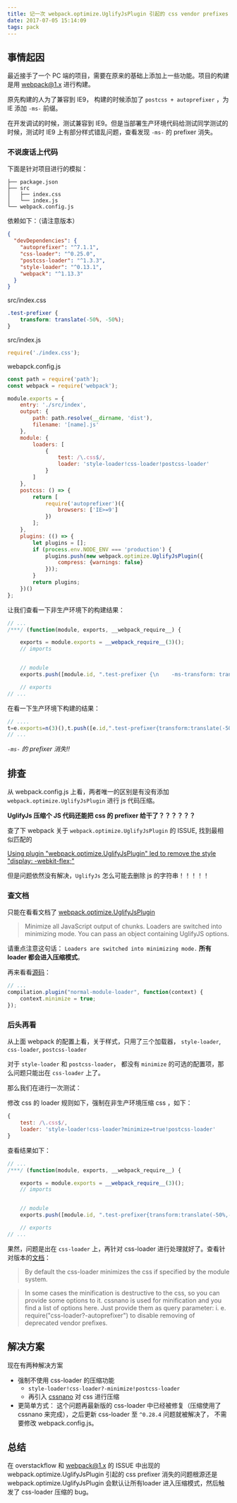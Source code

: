 ```yaml
---
title: 记一次 webpack.optimize.UglifyJsPlugin 引起的 css vendor prefixes 被删除
date: 2017-07-05 15:14:09
tags: pack
---
```


## 事情起因

最近接手了一个 PC 端的项目，需要在原来的基础上添加上一些功能。项目的构建是用 webpack@1.x 进行构建。

原先构建的人为了兼容到 IE9， 构建的时候添加了 `postcss + autoprefixer` ，为 IE 添加 `-ms-` 前缀。

在开发调试的时候，测试兼容到 IE9。但是当部署生产环境代码给测试同学测试的时候，测试时 IE9 上有部分样式错乱问题，查看发现 `-ms-` 的 prefixer 消失。


### 不说废话上代码

下面是针对项目进行的模拟：

```
├── package.json
├── src
│   ├── index.css
│   └── index.js
└── webpack.config.js
```

依赖如下：（请注意版本）

``` json
{
  "devDependencies": {
    "autoprefixer": "^7.1.1",
    "css-loader": "^0.25.0",
    "postcss-loader": "^1.3.3",
    "style-loader": "^0.13.1",
    "webpack": "^1.13.3"
  }
}
```

src/index.css
``` css
.test-prefixer {
    transform: translate(-50%, -50%);
}
```

src/index.js
``` javascript
require('./index.css');
```

webapck.config.js
``` javascript
const path = require('path');
const webpack = require('webpack');

module.exports = {
    entry: './src/index',
    output: {
        path: path.resolve(__dirname, 'dist'),
        filename: '[name].js'
    },
    module: {
        loaders: [
            {
                test: /\.css$/,
                loader: 'style-loader!css-loader!postcss-loader'
            }
        ]
    },
    postcss: () => {
        return [
            require('autoprefixer')({
                browsers: ['IE>=9']
            })
        ];
    },
    plugins: (() => {
        let plugins = [];
        if (process.env.NODE_ENV === 'production') {
            plugins.push(new webpack.optimize.UglifyJsPlugin({
                compress: {warnings: false}
            }));
        }
        return plugins;
    })()
};
```

让我们查看一下非生产环境下的构建结果：

``` javascript
// ...
/***/ (function(module, exports, __webpack_require__) {

	exports = module.exports = __webpack_require__(3)();
	// imports


	// module
	exports.push([module.id, ".test-prefixer {\n    -ms-transform: translate(-50%, -50%);\n        transform: translate(-50%, -50%);\n}\n", ""]);

	// exports
// ...
```

在看一下生产环境下构建的结果：

``` javascript
// ....
t=e.exports=n(3)(),t.push([e.id,".test-prefixer{transform:translate(-50%,-50%)}",""])}
// ...
```

*`-ms-` 的 prefixer 消失!!*


## 排查

从 webpack.config.js 上看，两者唯一的区别是有没有添加 `webpack.optimize.UglifyJsPlugin` 进行 js 代码压缩。

**UglifyJs 压缩个 JS 代码还能把 css 的 prefixer 给干了？？？？？？**

查了下 webpack 关于 `webpack.optimize.UglifyJsPlugin` 的 ISSUE, 找到最相似匹配的

[Using plugin "webpack.optimize.UglifyJsPlugin" led to remove the style "display: -webkit-flex;" ](https://github.com/webpack/webpack/issues/2543)

但是问题依然没有解决，`UglifyJs` 怎么可能去删除 js 的字符串！！！！！

### 查文档

只能在看看文档了 [webpack.optimize.UglifyJsPlugin](http://webpack.github.io/docs/list-of-plugins.html#uglifyjsplugin)

> Minimize all JavaScript output of chunks. Loaders are switched into minimizing mode. You can pass an object containing UglifyJS options.

请重点注意这句话： `Loaders are switched into minimizing mode.` **所有 loader 都会进入压缩模式**。

再来看看[源码](https://github.com/webpack/webpack/blob/v1.13.3/lib/optimize/UglifyJsPlugin.js#L143)：

``` javascript
// ...
compilation.plugin("normal-module-loader", function(context) {
    context.minimize = true;
});
```

### 后头再看

从上面 webpack 的配置上看，关于样式，只用了三个加载器， `style-loader`, `css-loader`, `postcss-loader`

对于  `style-loader` 和 `postcss-loader`， 都没有 `minimize` 的可选的配置项，那么问题只能出在 `css-loader` 上了。

那么我们在进行一次测试：

修改 css 的 loader 规则如下，强制在非生产环境压缩 css ，如下：

``` javascript
{
    test: /\.css$/,
    loader: 'style-loader!css-loader?minimize=true!postcss-loader'
}
```

查看结果如下：

``` javascript
// ...
/***/ (function(module, exports, __webpack_require__) {

	exports = module.exports = __webpack_require__(3)();
	// imports


	// module
	exports.push([module.id, ".test-prefixer{transform:translate(-50%,-50%)}", ""]);

	// exports
// ...
```

果然，问题是出在 `css-loader` 上，再针对 css-loader 进行处理就好了。查看针对版本的[文档](https://github.com/webpack-contrib/css-loader/tree/v0.25.0#minification)：

> By default the css-loader minimizes the css if specified by the module system.

> In some cases the minification is destructive to the css, so you can provide some options to it. cssnano is used for minification and you find a list of options here. Just provide them as query parameter: i. e. require("css-loader?-autoprefixer") to disable removing of deprecated vendor prefixes.

## 解决方案

现在有两种解决方案

+ 强制不使用 css-loader 的压缩功能
  - `style-loader!css-loader?-minimize!postcss-loader`
  - 再引入 [cssnano](https://github.com/ben-eb/cssnano) 对 css 进行压缩
+ 更简单方式： 这个问题再最新版的 css-loader 中已经被修复（压缩使用了 cssnano 来完成），之后更新 css-loader 至 `^0.28.4` 问题就被解决了， 不需要修改 webpack.config.js。


## 总结

在 overstackflow 和 webpack@1.x 的 ISSUE 中出现的 webpack.optimize.UglifyJsPlugin 引起的 css prefixer 消失的问题根源还是 webpack.optimize.UglifyJsPlugin 会默认让所有loader 进入压缩模式，然后触发了 css-loader 压缩的 bug。